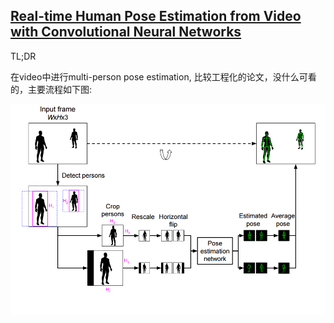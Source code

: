 ## [Real-time Human Pose Estimation from Video with Convolutional Neural Networks](https://arxiv.org/pdf/1609.07420.pdf)

TL;DR

在video中进行multi-person pose estimation,
比较工程化的论文，没什么可看的，主要流程如下图:

![](paper-notes/video-poseest.png "")


